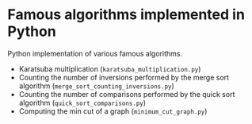 # Famous algorithms implemented in Python
Python implementation of various famous algorithms.
* Karatsuba multiplication (`karatsuba_multiplication.py`)
* Counting the number of inversions performed by the merge sort algorithm (`merge_sort_counting_inversions.py`)
* Counting the number of comparisons performed by the quick sort algorithm (`quick_sort_comparisons.py`)
* Computing the min cut of a graph (`minimum_cut_graph.py`)

